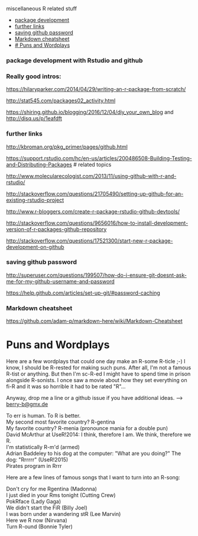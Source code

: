 miscellaneous R related stuff

* [package development](#package-development-with-rstudio-and-github)
* [further links](#further-links)
* [saving github password](#saving-github-password)
* [Markdown cheatsheet](#markdown-cheatsheet)
* [# Puns and Wordplays](#puns-and-wordplays)

### package development with Rstudio and github

### Really good intros:
https://hilaryparker.com/2014/04/29/writing-an-r-package-from-scratch/

http://stat545.com/packages02_activity.html

https://shiring.github.io/blogging/2016/12/04/diy_your_own_blog and http://disq.us/p/1eafdft

### further links

http://kbroman.org/pkg_primer/pages/github.html

https://support.rstudio.com/hc/en-us/articles/200486508-Building-Testing-and-Distributing-Packages # related topics

http://www.molecularecologist.com/2013/11/using-github-with-r-and-rstudio/

http://stackoverflow.com/questions/21705490/setting-up-github-for-an-existing-rstudio-project

http://www.r-bloggers.com/create-r-package-rstudio-github-devtools/

http://stackoverflow.com/questions/9656016/how-to-install-development-version-of-r-packages-github-repository

http://stackoverflow.com/questions/17521300/start-new-r-package-development-on-github

### saving github password

http://superuser.com/questions/199507/how-do-i-ensure-git-doesnt-ask-me-for-my-github-username-and-password

https://help.github.com/articles/set-up-git/#password-caching

### Markdown cheatsheet

https://github.com/adam-p/markdown-here/wiki/Markdown-Cheatsheet


# Puns and Wordplays

Here are a few wordplays that could one day make an R-some R-ticle ;-)
I know, I should be R-rested for making such puns. After all, I'm not a famous R-tist or anything. But then I'm sc-R-ed I might have to spend time in prison alongside R-sonists. I once saw a movie about how they set everything on fi-R and it was so horrible it had to be rated "R"...

Anyway, drop me a line or a github issue if you have additional ideas. --> berry-b@gmx.de

To err is human. To R is better.  
My second most favorite country? R-gentina  
My favorite country? R-menia (pronounce mania for a double pun)  
David McArthur at UseR!2014: I think, therefore I am. We think, therefore we R.  
I'm statistically R-m'd (armed)  
Adrian Baddeley to his dog at the computer: "What are you doing?" The dog: "Rrrrrr" (UseR!2015)  
Pirates program in Rrrr



Here are a few lines of famous songs that I want to turn into an R-song:

Don't cry for me Rgentina (Madonna)  
I just died in your Rms tonight (Cutting Crew)  
PokRface (Lady Gaga)  
We didn't start the FiR (Billy Joel)  
I was born under a wandering stR (Lee Marvin)  
Here we R now (Nirvana)  
Turn R-ound (Bonnie Tyler)


